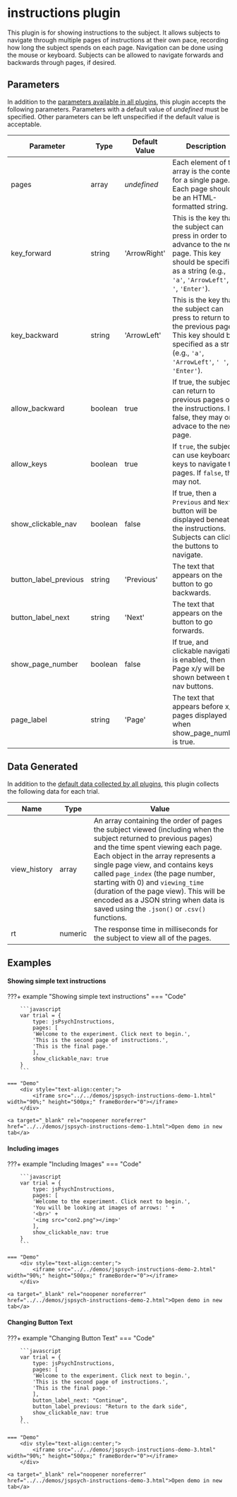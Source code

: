# instructions plugin

This plugin is for showing instructions to the subject. It allows subjects to navigate through multiple pages of instructions at their own pace, recording how long the subject spends on each page. Navigation can be done using the mouse or keyboard. Subjects can be allowed to navigate forwards and backwards through pages, if desired.

## Parameters	

In addition to the [parameters available in all plugins](../overview/plugins.md#parameters-available-in-all-plugins), this plugin accepts the following parameters. Parameters with a default value of *undefined* must be specified. Other parameters can be left unspecified if the default value is acceptable.

| Parameter             | Type    | Default Value | Description                              |
| --------------------- | ------- | ------------- | ---------------------------------------- |
| pages                 | array   | *undefined*   | Each element of the array is the content for a single page. Each page should be an HTML-formatted string. |
| key_forward           | string  | 'ArrowRight'  | This is the key that the subject can press in order to advance to the next page. This key should be specified as a string (e.g., `'a'`, `'ArrowLeft'`, `' '`, `'Enter'`). |
| key_backward          | string  | 'ArrowLeft'   | This is the key that the subject can press to return to the previous page. This key should be specified as a string (e.g., `'a'`, `'ArrowLeft'`, `' '`, `'Enter'`). |
| allow_backward        | boolean | true          | If true, the subject can return to previous pages of the instructions. If false, they may only advace to the next page. |
| allow_keys            | boolean | true          | If `true`, the subject can use keyboard keys to navigate the pages. If `false`, they may not. |
| show_clickable_nav    | boolean | false         | If true, then a `Previous` and `Next` button will be displayed beneath the instructions. Subjects can click the buttons to navigate. |
| button_label_previous | string  | 'Previous'    | The text that appears on the button to go backwards. |
| button_label_next     | string  | 'Next'        | The text that appears on the button to go forwards. |
| show_page_number      | boolean | false         | If true, and clickable navigation is enabled, then Page x/y will be shown between the nav buttons. |
| page_label            | string  | 'Page'        | The text that appears before x/y pages displayed when show_page_number is true. |

## Data Generated

In addition to the [default data collected by all plugins](../overview/plugins.md#data-collected-by-all-plugins), this plugin collects the following data for each trial.

| Name         | Type        | Value                                    |
| ------------ | ----------- | ---------------------------------------- |
| view_history | array       | An array containing the order of pages the subject viewed (including when the subject returned to previous pages) and the time spent viewing each page. Each object in the array represents a single page view, and contains keys called `page_index` (the page number, starting with 0) and `viewing_time` (duration of the page view). This will be encoded as a JSON string when data is saved using the `.json()` or `.csv()` functions. |
| rt           | numeric     | The response time in milliseconds for the subject to view all of the pages. |

## Examples

#### Showing simple text instructions

???+ example "Showing simple text instructions"
    === "Code"

        ```javascript
        var trial = {
            type: jsPsychInstructions,
            pages: [
            'Welcome to the experiment. Click next to begin.',
            'This is the second page of instructions.',
            'This is the final page.'
            ],
            show_clickable_nav: true
        }
        ```

    === "Demo"
        <div style="text-align:center;">
            <iframe src="../../demos/jspsych-instructions-demo-1.html" width="90%;" height="500px;" frameBorder="0"></iframe>
        </div>

    <a target="_blank" rel="noopener noreferrer" href="../../demos/jspsych-instructions-demo-1.html">Open demo in new tab</a>

#### Including images

???+ example "Including Images"
    === "Code"

        ```javascript
        var trial = {
            type: jsPsychInstructions,
            pages: [
            'Welcome to the experiment. Click next to begin.',
            'You will be looking at images of arrows: ' +
            '<br>' + 
            '<img src="con2.png"></img>'
            ],
            show_clickable_nav: true
        }
        ```

    === "Demo"
        <div style="text-align:center;">
            <iframe src="../../demos/jspsych-instructions-demo-2.html" width="90%;" height="500px;" frameBorder="0"></iframe>
        </div>

    <a target="_blank" rel="noopener noreferrer" href="../../demos/jspsych-instructions-demo-2.html">Open demo in new tab</a>

#### Changing Button Text

???+ example "Changing Button Text"
    === "Code"

        ```javascript
        var trial = {
            type: jsPsychInstructions,
            pages: [
            'Welcome to the experiment. Click next to begin.',
            'This is the second page of instructions.',
            'This is the final page.'
            ],
            button_label_next: "Continue",
            button_label_previous: "Return to the dark side",
            show_clickable_nav: true
        }
        ```

    === "Demo"
        <div style="text-align:center;">
            <iframe src="../../demos/jspsych-instructions-demo-3.html" width="90%;" height="500px;" frameBorder="0"></iframe>
        </div>

    <a target="_blank" rel="noopener noreferrer" href="../../demos/jspsych-instructions-demo-3.html">Open demo in new tab</a>
